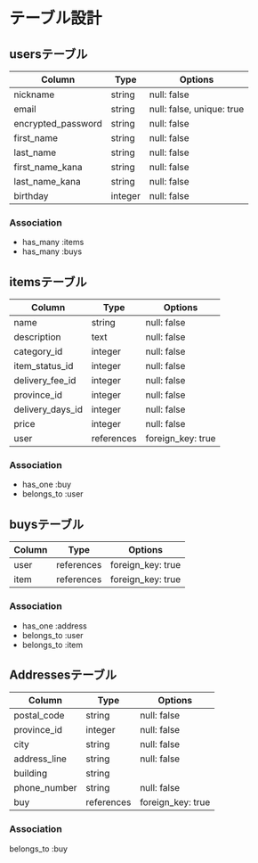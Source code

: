 # テーブル設計

## usersテーブル

| Column             | Type    | Options                   |
| ------------------ | ------- | ------------------------- |
| nickname           | string  | null: false               |
| email              | string  | null: false, unique: true |
| encrypted_password | string  | null: false               |
| first_name         | string  | null: false               |
| last_name          | string  | null: false               |
| first_name_kana    | string  | null: false               |
| last_name_kana     | string  | null: false               |
| birthday           | integer | null: false               |

### Association
- has_many :items
- has_many :buys


## itemsテーブル

| Column           | Type       | Options           |
| ---------------- | ---------- | ----------------- |
| name             | string     | null: false       |
| description      | text       | null: false       |
| category_id      | integer    | null: false       |
| item_status_id   | integer    | null: false       |
| delivery_fee_id  | integer    | null: false       |
| province_id      | integer    | null: false       |
| delivery_days_id | integer    | null: false       |
| price            | integer    | null: false       |
| user             | references | foreign_key: true |

### Association
- has_one :buy
- belongs_to :user


## buysテーブル

| Column | Type       | Options           |
| ------ | ---------- | ----------------- |
| user   | references | foreign_key: true |
| item   | references | foreign_key: true |

### Association
- has_one :address
- belongs_to :user
- belongs_to :item


## Addressesテーブル

| Column       | Type       | Options           |
| ------------ | ---------- | ----------------- |
| postal_code  | string     | null: false       |
| province_id  | integer    | null: false       |
| city         | string     | null: false       |
| address_line | string     | null: false       |
| building     | string     |                   |
| phone_number | string     | null: false       |
| buy          | references | foreign_key: true |

### Association
belongs_to :buy